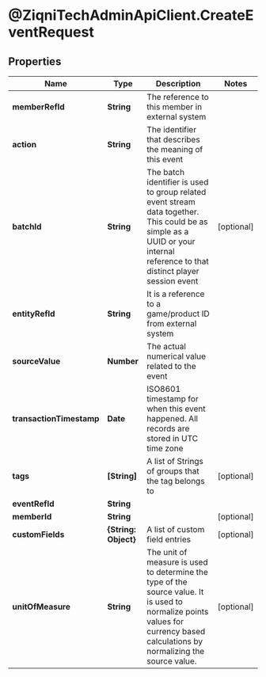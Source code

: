 # @ZiqniTechAdminApiClient.CreateEventRequest

## Properties

Name | Type | Description | Notes
------------ | ------------- | ------------- | -------------
**memberRefId** | **String** | The reference to this member in external system | 
**action** | **String** | The identifier that describes the meaning of this event | 
**batchId** | **String** | The batch identifier is used to group related event stream data together. This could be as simple as a UUID or your internal reference to that distinct player session event | [optional] 
**entityRefId** | **String** | It is a reference to a game/product ID from external system | 
**sourceValue** | **Number** | The actual numerical value related to the event | 
**transactionTimestamp** | **Date** | ISO8601 timestamp for when this event happened. All records are stored in UTC time zone | 
**tags** | **[String]** | A list of Strings of groups that the tag belongs to | [optional] 
**eventRefId** | **String** |  | 
**memberId** | **String** |  | [optional] 
**customFields** | **{String: Object}** | A list of custom field entries | [optional] 
**unitOfMeasure** | **String** | The unit of measure is used to determine the type of the source value. It is used to normalize points values for currency based calculations by normalizing the source value. | [optional] 


